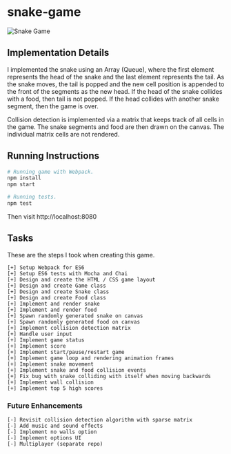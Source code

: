 # snake-game

![Snake Game](https://user-images.githubusercontent.com/3826772/27411664-1a401f02-56bd-11e7-8179-1fc73464ad83.png)

## Implementation Details
I implemented the snake using an Array (Queue), where the first element represents
the head of the snake and the last element represents the tail. As the snake
moves, the tail is popped and the new cell position is appended to the front
of the segments as the new head. If the head of the snake collides with a food,
then tail is not popped. If the head collides with another snake segment, then
the game is over.

Collision detection is implemented via a matrix that keeps track of all cells
in the game. The snake segments and food are then drawn on the canvas. The
individual matrix cells are not rendered.

## Running Instructions

```bash
# Running game with Webpack.
npm install
npm start

# Running tests.
npm test
```

Then visit http://localhost:8080


## Tasks
These are the steps I took when creating this game.
```
[+] Setup Webpack for ES6
[+] Setup ES6 tests with Mocha and Chai
[+] Design and create the HTML / CSS game layout
[+] Design and create Game class
[+] Design and create Snake class
[+] Design and create Food class
[+] Implement and render snake
[+] Implement and render food
[+] Spawn randomly generated snake on canvas
[+] Spawn randomly generated food on canvas
[+] Implement collision detection matrix
[+] Handle user input
[+] Implement game status
[+] Implement score
[+] Implement start/pause/restart game
[+] Implement game loop and rendering animation frames
[+] Implement snake movement
[+] Implement snake and food collision events
[+] Fix bug with snake colliding with itself when moving backwards
[+] Implement wall collision
[+] Implement top 5 high scores
```

### Future Enhancements
```
[-] Revisit collision detection algorithm with sparse matrix
[-] Add music and sound effects
[-] Implement no walls option
[-] Implement options UI
[-] Multiplayer (separate repo)
```
